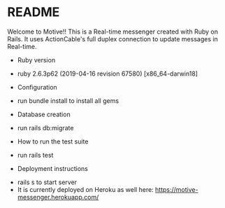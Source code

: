 # README

Welcome to Motive!!
This is a Real-time messenger created with Ruby on Rails. It uses ActionCable's full duplex connection to update messages in Real-time.

* Ruby version
- ruby 2.6.3p62 (2019-04-16 revision 67580) [x86_64-darwin18]

* Configuration
- run bundle install to install all gems

* Database creation
- run rails db:migrate

* How to run the test suite
- run rails test

* Deployment instructions
- rails s to start server
- It is currently deployed on Heroku as well here: https://motive-messenger.herokuapp.com/